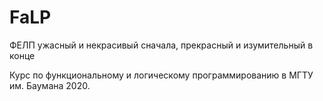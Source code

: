 # FaLP
ФЕЛП ужасный и некрасивый сначала, прекрасный и изумительный в конце

Курс по функциональному и логическому программированию в МГТУ им. Баумана 2020.
